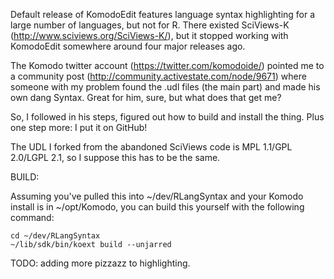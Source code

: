 Default release of KomodoEdit features language syntax highlighting for a
large number of languages, but not for R. There existed SciViews-K
(http://www.sciviews.org/SciViews-K/), but it stopped working with
KomodoEdit somewhere around four major releases ago.

The Komodo twitter account (https://twitter.com/komodoide/) pointed me to
a community post (http://community.activestate.com/node/9671) where someone
with my problem found the .udl files (the main part) and made his own dang
Syntax. Great for him, sure, but what does that get me?

So, I followed in his steps, figured out how to build and install the thing.
Plus one step more: I put it on GitHub!

The UDL I forked from the abandoned SciViews code is MPL 1.1/GPL 2.0/LGPL 2.1,
so I suppose this has to be the same.

BUILD:

Assuming you've pulled this into ~/dev/RLangSyntax and your Komodo install is in
~/opt/Komodo, you can build this yourself with the following command:

    cd ~/dev/RLangSyntax
    ~/lib/sdk/bin/koext build --unjarred

TODO: adding more pizzazz to highlighting.

